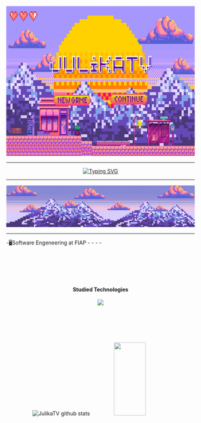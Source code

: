 <div align="center">
<img src="./assets/ech.jpg" alt="imagem" width="720" height="400"/>

</div>
<div align="center">
<hr>
  
  [![Typing SVG](https://readme-typing-svg.demolab.com?font=Fira+Code&size=22&pause=1000&color=F71580&background=E788FF00&center=true&multiline=true&width=435&height=59&lines=Hi%2C+I'm+JulikaTV+%E2%9C%A8;Welcome+to+my+page%F0%9F%92%95)](https://git.io/typing-svg)

<hr>
<div align="center">
<img src="./assets/soft skills.png" alt="imagem"/>

</div>  
</div>
<hr>
-🖥️Software Engeneering at FIAP
-
-
-
-

<br><br><br><br>

<h4 align="center">Studied Technologies</h4>
<p align="center">
  <a href="https://skillicons.dev">
    <img src="https://skillicons.dev/icons?i=figma,html,css,js,py,arduino,cpp" />
  </a>
</p>

<br><br><br><br>

<div align="center">  
  <img width="49%" height="195px" src="https://github-readme-stats.vercel.app/api?username=JulikaTV&show_icons=true&count_private=true&hide_border=true&title_color=FEDE7C&icon_color=FEDE7C&text_color=F0CFFE&bg_color=9276EA" alt="JulikaTV github stats" /> 
  <img width="41%" height="195px" src="https://github-readme-stats.vercel.app/api/top-langs/?username=JulikaTV&layout=compact&hide_border=true&title_color=F0CFFE&text_color=FEDE7C&bg_color=9376EA" />
</div> 

